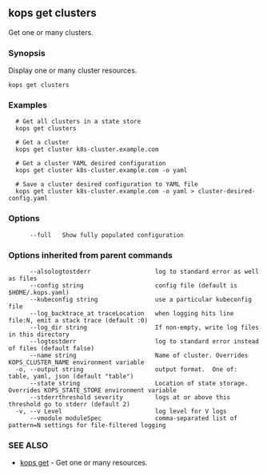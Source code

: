 
<!--- This file is automatically generated by make gen-cli-docs; changes should be made in the go CLI command code (under cmd/kops) -->

## kops get clusters

Get one or many clusters.

### Synopsis


Display one or many cluster resources.

```
kops get clusters
```

### Examples

```
  # Get all clusters in a state store
  kops get clusters
  
  # Get a cluster
  kops get cluster k8s-cluster.example.com
  
  # Get a cluster YAML desired configuration
  kops get cluster k8s-cluster.example.com -o yaml
  
  # Save a cluster desired configuration to YAML file
  kops get cluster k8s-cluster.example.com -o yaml > cluster-desired-config.yaml
```

### Options

```
      --full   Show fully populated configuration
```

### Options inherited from parent commands

```
      --alsologtostderr                  log to standard error as well as files
      --config string                    config file (default is $HOME/.kops.yaml)
      --kubeconfig string                use a particular kubeconfig file
      --log_backtrace_at traceLocation   when logging hits line file:N, emit a stack trace (default :0)
      --log_dir string                   If non-empty, write log files in this directory
      --logtostderr                      log to standard error instead of files (default false)
      --name string                      Name of cluster. Overrides KOPS_CLUSTER_NAME environment variable
  -o, --output string                    output format.  One of: table, yaml, json (default "table")
      --state string                     Location of state storage. Overrides KOPS_STATE_STORE environment variable
      --stderrthreshold severity         logs at or above this threshold go to stderr (default 2)
  -v, --v Level                          log level for V logs
      --vmodule moduleSpec               comma-separated list of pattern=N settings for file-filtered logging
```

### SEE ALSO
* [kops get](kops_get.md)	 - Get one or many resources.

